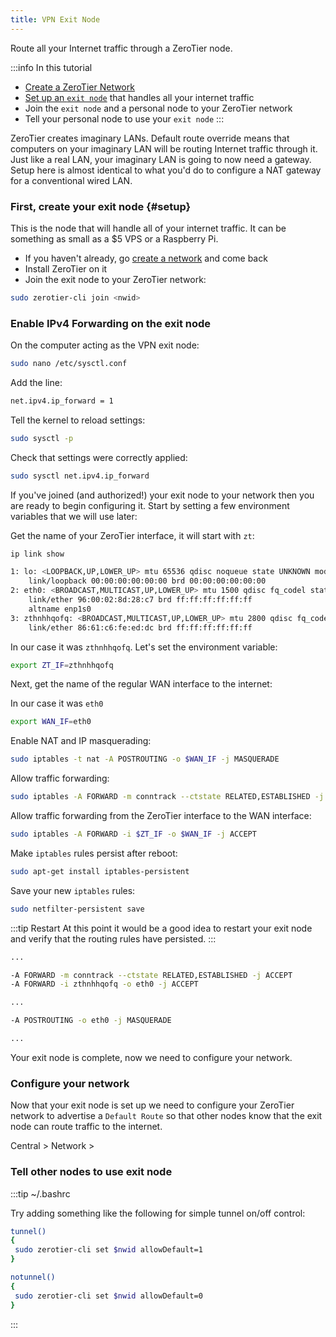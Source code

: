```yaml
---
title: VPN Exit Node
---
```


Route all your Internet traffic through a ZeroTier node.

:::info In this tutorial

- [Create a ZeroTier Network](./start.md)
- [Set up an `exit node`](#setup) that handles all your internet traffic
- Join the `exit node` and a personal node to your ZeroTier network
- Tell your personal node to use your `exit node`
:::

ZeroTier creates imaginary LANs. Default route override means that computers on your imaginary LAN will be routing Internet traffic through it. Just like a real LAN, your imaginary LAN is going to now need a gateway. Setup here is almost identical to what you'd do to configure a NAT gateway for a conventional wired LAN.

### First, create your exit node {#setup}

This is the node that will handle all of your internet traffic. It can be something as small as a $5 VPS or a Raspberry Pi.

- If you haven't already, go [create a network](./start.md) and come back
- Install ZeroTier on it
- Join the exit node to your ZeroTier network:

```sh
sudo zerotier-cli join <nwid>
```

### Enable IPv4 Forwarding on the exit node

On the computer acting as the VPN exit node:

```sh
sudo nano /etc/sysctl.conf
```

Add the line:

```sh title="/etc/sysctl.conf"
net.ipv4.ip_forward = 1
```

Tell the kernel to reload settings:

```sh
sudo sysctl -p
```

Check that settings were correctly applied:

```sh
sudo sysctl net.ipv4.ip_forward
```

If you've joined (and authorized!) your exit node to your network then you are ready to begin configuring it. Start by setting a few environment variables that we will use later:

Get the name of your ZeroTier interface, it will start with `zt`:

```sh
ip link show
```

```sh
1: lo: <LOOPBACK,UP,LOWER_UP> mtu 65536 qdisc noqueue state UNKNOWN mode DEFAULT group default qlen 1000
    link/loopback 00:00:00:00:00:00 brd 00:00:00:00:00:00
2: eth0: <BROADCAST,MULTICAST,UP,LOWER_UP> mtu 1500 qdisc fq_codel state UP mode DEFAULT group default qlen 1000
    link/ether 96:00:02:8d:28:c7 brd ff:ff:ff:ff:ff:ff
    altname enp1s0
3: zthnhhqofq: <BROADCAST,MULTICAST,UP,LOWER_UP> mtu 2800 qdisc fq_codel state UNKNOWN mode DEFAULT group default qlen 1000
    link/ether 86:61:c6:fe:ed:dc brd ff:ff:ff:ff:ff:ff
```

In our case it was `zthnhhqofq`. Let's set the environment variable:

```sh
export ZT_IF=zthnhhqofq
```

Next, get the name of the regular WAN interface to the internet:

In our case it was `eth0`

```sh
export WAN_IF=eth0
```

Enable NAT and IP masquerading:

```sh
sudo iptables -t nat -A POSTROUTING -o $WAN_IF -j MASQUERADE
```

Allow traffic forwarding:

```sh
sudo iptables -A FORWARD -m conntrack --ctstate RELATED,ESTABLISHED -j ACCEPT
```

Allow traffic forwarding from the ZeroTier interface to the WAN interface:

```sh
sudo iptables -A FORWARD -i $ZT_IF -o $WAN_IF -j ACCEPT
```

Make `iptables` rules persist after reboot:

```sh
sudo apt-get install iptables-persistent
```

Save your new `iptables` rules:

```sh
sudo netfilter-persistent save
```

:::tip Restart
At this point it would be a good idea to restart your exit node and verify that the routing rules have persisted.
:::

```sh title="sudo iptables-save"
...

-A FORWARD -m conntrack --ctstate RELATED,ESTABLISHED -j ACCEPT
-A FORWARD -i zthnhhqofq -o eth0 -j ACCEPT

...

-A POSTROUTING -o eth0 -j MASQUERADE

...
```

Your exit node is complete, now we need to configure your network.

### Configure your network

Now that your exit node is set up we need to configure your ZeroTier network to advertise a `Default Route` so that other nodes know that the exit node can route traffic to the internet.

Central > Network >

### Tell other nodes to use exit node

:::tip ~/.bashrc

Try adding something like the following for simple tunnel on/off control:

```sh
tunnel()
{
 sudo zerotier-cli set $nwid allowDefault=1
}

notunnel()
{
 sudo zerotier-cli set $nwid allowDefault=0
}
```

:::
